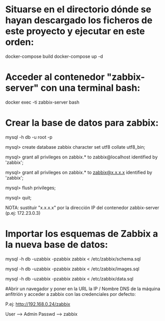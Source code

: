# Situarse en el directorio dónde se hayan descargado los ficheros de este proyecto y ejecutar en este orden: 

docker-compose build
docker-compose up -d

# Acceder al contenedor "zabbix-server" con una terminal bash:

docker exec -ti zabbix-server bash

# Crear la base de datos para zabbix:

mysql -h db -u root -p

mysql> create database zabbix character set utf8 collate utf8_bin;

mysql> grant all privileges on zabbix.* to zabbix@localhost identified by 'zabbix';

mysql> grant all privileges on zabbix.* to zabbix@x.x.x.x identified by 'zabbix';

mysql> flush privileges;

mysql> quit;

NOTA: sustituir "x.x.x.x" por la dirección IP del contenedor zabbix-server (p.ej: 172.23.0.3)

# Importar los esquemas de Zabbix a la nueva base de datos:

mysql -h db -uzabbix -pzabbix zabbix < /etc/zabbix/schema.sql

mysql -h db -uzabbix -pzabbix zabbix < /etc/zabbix/images.sql

mysql -h db -uzabbix -pzabbix zabbix < /etc/zabbix/data.sql

#Abrir un navegador y poner en la URL la IP / Nombre DNS de la máquina anfitrión y acceder a zabbix con las credenciales por defecto:

P.ej: http://192.168.0.24/zabbix

User --> Admin
Passwd --> zabbix

